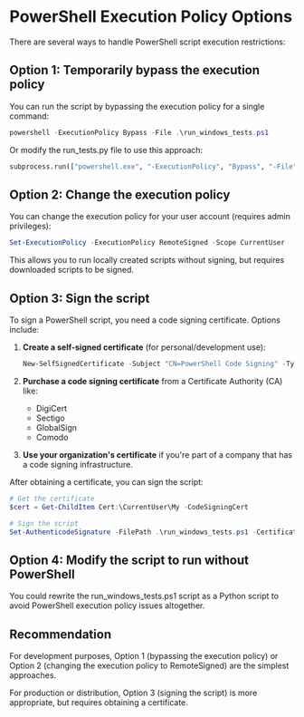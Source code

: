 # PowerShell Execution Policy Options

There are several ways to handle PowerShell script execution restrictions:

## Option 1: Temporarily bypass the execution policy

You can run the script by bypassing the execution policy for a single command:

```powershell
powershell -ExecutionPolicy Bypass -File .\run_windows_tests.ps1
```

Or modify the run_tests.py file to use this approach:

```python
subprocess.run(["powershell.exe", "-ExecutionPolicy", "Bypass", "-File", ".\\run_windows_tests.ps1"], check=True)
```

## Option 2: Change the execution policy

You can change the execution policy for your user account (requires admin privileges):

```powershell
Set-ExecutionPolicy -ExecutionPolicy RemoteSigned -Scope CurrentUser
```

This allows you to run locally created scripts without signing, but requires downloaded scripts to be signed.

## Option 3: Sign the script

To sign a PowerShell script, you need a code signing certificate. Options include:

1. **Create a self-signed certificate** (for personal/development use):
   ```powershell
   New-SelfSignedCertificate -Subject "CN=PowerShell Code Signing" -Type CodeSigningCert -CertStoreLocation Cert:\CurrentUser\My
   ```

2. **Purchase a code signing certificate** from a Certificate Authority (CA) like:
   - DigiCert
   - Sectigo
   - GlobalSign
   - Comodo

3. **Use your organization's certificate** if you're part of a company that has a code signing infrastructure.

After obtaining a certificate, you can sign the script:

```powershell
# Get the certificate
$cert = Get-ChildItem Cert:\CurrentUser\My -CodeSigningCert

# Sign the script
Set-AuthenticodeSignature -FilePath .\run_windows_tests.ps1 -Certificate $cert
```

## Option 4: Modify the script to run without PowerShell

You could rewrite the run_windows_tests.ps1 script as a Python script to avoid PowerShell execution policy issues altogether.

## Recommendation

For development purposes, Option 1 (bypassing the execution policy) or Option 2 (changing the execution policy to RemoteSigned) are the simplest approaches.

For production or distribution, Option 3 (signing the script) is more appropriate, but requires obtaining a certificate.
